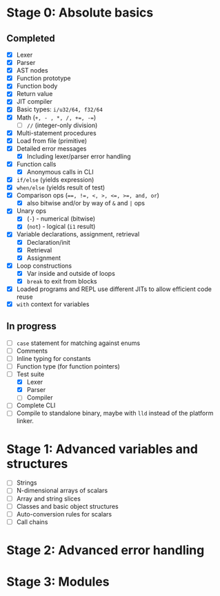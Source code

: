 # Stage 0: Absolute basics

## Completed

* [x] Lexer
* [x] Parser
* [x] AST nodes
* [x] Function prototype
* [x] Function body
* [x] Return value
* [x] JIT compiler
* [x] Basic types: `i/u32/64, f32/64`
* [x] Math (`+, - , *, /, +=, -=`)
  * [ ] `//` (integer-only division)
* [x] Multi-statement procedures 
* [x] Load from file (primitive)
* [x] Detailed error messages
  * [x] Including lexer/parser error handling
* [x] Function calls
  * [x] Anonymous calls in CLI
* [x] `if/else` (yields expression)
* [x] `when/else` (yields result of test)
* [x] Comparison ops (`==, !=, <, >, <=, >=, and, or`)
  * [x] also bitwise and/or by way of `&` and `|` ops
* [x] Unary ops
  * [x] (`-`) - numerical (bitwise)
  * [x] (`not`) - logical (`i1` result)
* [x] Variable declarations, assignment, retrieval
  * [x] Declaration/init
  * [x] Retrieval
  * [x] Assignment
* [x] Loop constructions
  * [x] Var inside and outside of loops
  * [x] `break` to exit from blocks
* [x] Loaded programs and REPL use different JITs to allow efficient code reuse
* [x] `with` context for variables

## In progress

* [ ] `case` statement for matching against enums
* [ ] Comments
* [ ] Inline typing for constants
* [ ] Function type (for function pointers)
* [ ] Test suite
  * [x] Lexer
  * [x] Parser
  * [ ] Compiler
* [ ] Complete CLI
* [ ] Compile to standalone binary, maybe with `lld` instead of the platform linker.

# Stage 1: Advanced variables and structures

* [ ] Strings
* [ ] N-dimensional arrays of scalars
* [ ] Array and string slices
* [ ] Classes and basic object structures
* [ ] Auto-conversion rules for scalars
* [ ] Call chains

# Stage 2: Advanced error handling

# Stage 3: Modules